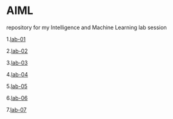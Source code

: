 # AIML
repository for my Intelligence and Machine Learning lab session


1.[lab-01](https://github.com/Jillakirthan/AIML/blob/main/AIML-Lab-1.ipynb)

2.[lab-02](https://github.com/Jillakirthan/AIML/blob/main/AIML-Lab02.ipynb)

3.[lab-03](https://github.com/Jillakirthan/AIML/blob/main/AIML-Lab03.ipynb)

4.[lab-04](https://github.com/Jillakirthan/AIML/blob/main/AIML-Lab04.ipynb)

5.[lab-05](https://github.com/Jillakirthan/AIML/blob/main/AIML-Lab05.ipynb)

6.[lab-06]()

7.[lab-07]()











